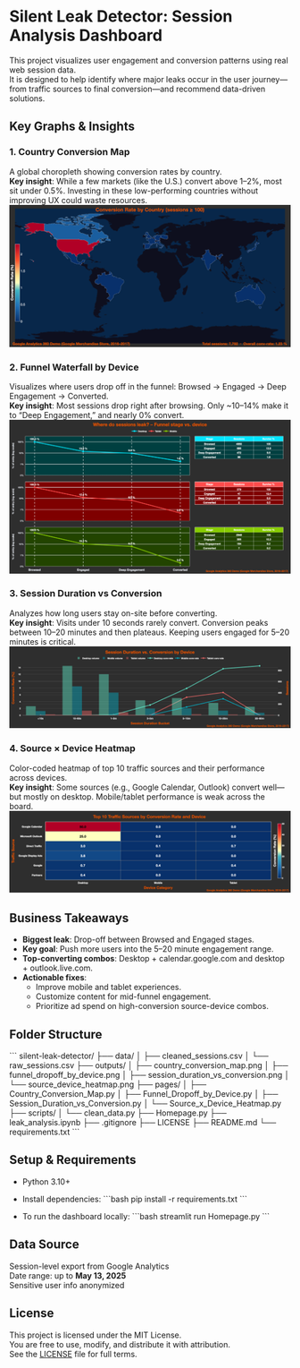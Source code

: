 # Silent Leak Detector: Session Analysis Dashboard

This project visualizes user engagement and conversion patterns using real web session data.  
It is designed to help identify where major leaks occur in the user journey—from traffic sources to final conversion—and recommend data-driven solutions.

## Key Graphs & Insights

### 1. **Country Conversion Map**
A global choropleth showing conversion rates by country.  
**Key insight**: While a few markets (like the U.S.) convert above 1–2%, most sit under 0.5%. Investing in these low-performing countries without improving UX could waste resources.  
![Country Conversion Map](outputs/country_conversion_map.png)

### 2. **Funnel Waterfall by Device**
Visualizes where users drop off in the funnel: Browsed → Engaged → Deep Engagement → Converted.  
**Key insight**: Most sessions drop right after browsing. Only ~10–14% make it to “Deep Engagement,” and nearly 0% convert.  
![Funnel Drop-off](outputs/funnel_dropoff_by_device.png)

### 3. **Session Duration vs Conversion**
Analyzes how long users stay on-site before converting.  
**Key insight**: Visits under 10 seconds rarely convert. Conversion peaks between 10–20 minutes and then plateaus. Keeping users engaged for 5–20 minutes is critical.  
![Session Duration vs Conversion](outputs/session_duration_vs_conversion.png)

### 4. **Source × Device Heatmap**
Color-coded heatmap of top 10 traffic sources and their performance across devices.  
**Key insight**: Some sources (e.g., Google Calendar, Outlook) convert well—but mostly on desktop. Mobile/tablet performance is weak across the board.  
![Source Device Heatmap](outputs/source_device_heatmap.png)

## Business Takeaways

- **Biggest leak**: Drop-off between Browsed and Engaged stages.
- **Key goal**: Push more users into the 5–20 minute engagement range.
- **Top-converting combos**: Desktop + calendar.google.com and desktop + outlook.live.com.
- **Actionable fixes**:
  - Improve mobile and tablet experiences.
  - Customize content for mid-funnel engagement.
  - Prioritize ad spend on high-conversion source-device combos.

## Folder Structure

\`\`\`
silent-leak-detector/
├── data/
│   ├── cleaned_sessions.csv
│   └── raw_sessions.csv
├── outputs/
│   ├── country_conversion_map.png
│   ├── funnel_dropoff_by_device.png
│   ├── session_duration_vs_conversion.png
│   └── source_device_heatmap.png
├── pages/
│   ├── Country_Conversion_Map.py
│   ├── Funnel_Dropoff_by_Device.py
│   ├── Session_Duration_vs_Conversion.py
│   └── Source_x_Device_Heatmap.py
├── scripts/
│   └── clean_data.py
├── Homepage.py
├── leak_analysis.ipynb
├── .gitignore
├── LICENSE
├── README.md
└── requirements.txt
\`\`\`

## Setup & Requirements

- Python 3.10+
- Install dependencies:
\`\`\`bash
pip install -r requirements.txt
\`\`\`

- To run the dashboard locally:
\`\`\`bash
streamlit run Homepage.py
\`\`\`

## Data Source

Session-level export from Google Analytics  
Date range: up to **May 13, 2025**  
Sensitive user info anonymized

## License

This project is licensed under the MIT License.  
You are free to use, modify, and distribute it with attribution.  
See the [LICENSE](LICENSE) file for full terms.
